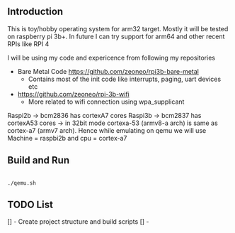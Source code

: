 ## Introduction

This is toy/hobby operating system for arm32 target.
Mostly it will be tested on raspberry pi 3b+.
In future I can try support for arm64 and other recent RPIs like RPI 4

I will be using my code and expericence from following my repositories

- Bare Metal Code https://github.com/zeoneo/rpi3b-bare-metal    
    - Contains most of the init code like interrupts, paging, uart devices etc
- https://github.com/zeoneo/rpi-3b-wifi
    - More related to wifi connection using wpa_supplicant

Raspi2b -> bcm2836 has cortexA7 cores
Raspi3b -> bcm2837 has cortexA53 cores -> in 32bit mode cortexa-53 (armv8-a arch) is same as cortex-a7 (armv7 arch). Hence while emulating on qemu
we will use Machine = raspbi2b and cpu = cortex-a7


## Build and Run
```

./qemu.sh

```

## TODO List
[] - Create project structure and build scripts
[] - 

